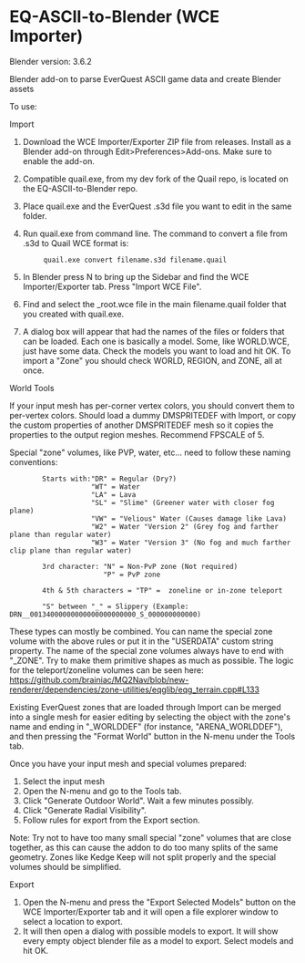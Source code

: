 # EQ-ASCII-to-Blender (WCE Importer)

Blender version: 3.6.2

Blender add-on to parse EverQuest ASCII game data and create Blender assets

To use:

Import

1) Download the WCE Importer/Exporter ZIP file from releases. Install as a Blender add-on through Edit>Preferences>Add-ons. Make sure to enable the add-on.
2) Compatible quail.exe, from my dev fork of the Quail repo, is located on the EQ-ASCII-to-Blender repo.
3) Place quail.exe and the EverQuest .s3d file you want to edit in the same folder.
4) Run quail.exe from command line. The command to convert a file from .s3d to Quail WCE format is:

            quail.exe convert filename.s3d filename.quail
   
5) In Blender press N to bring up the Sidebar and find the WCE Importer/Exporter tab. Press "Import WCE File".
6) Find and select the _root.wce file in the main filename.quail folder that you created with quail.exe.
7) A dialog box will appear that had the names of the files or folders that can be loaded. Each one is basically a model. Some, like WORLD.WCE, just have some data. Check the models you want to load and hit OK. To import a "Zone" you should check WORLD, REGION, and ZONE, all at once. 

World Tools

If your input mesh has per-corner vertex colors, you should convert them to per-vertex colors. 
Should load a dummy DMSPRITEDEF with Import, or copy the custom properties of another DMSPRITEDEF mesh so it copies the properties to the output region meshes. 
Recommend FPSCALE of 5.

Special "zone" volumes, like PVP, water, etc... need to follow these naming conventions:

            Starts with:"DR" = Regular (Dry?)
                        "WT" = Water
                        "LA" = Lava
                        "SL" = "Slime" (Greener water with closer fog plane)
                        "VW" = "Velious" Water (Causes damage like Lava)
                        "W2" = Water "Version 2" (Grey fog and farther plane than regular water)
                        "W3" = Water "Version 3" (No fog and much farther clip plane than regular water)

            3rd character: "N" = Non-PvP zone (Not required)
                           "P" = PvP zone

            4th & 5th characters = "TP" =  zoneline or in-zone teleport
                        
            "S" between "_" = Slippery (Example: DRN__00134000000000000000000000_S_000000000000)

These types can mostly be combined. You can name the special zone volume with the above rules or put it in the "USERDATA" custom string property. The name of the special zone volumes always have to end with "_ZONE". Try to make them primitive shapes as much as possible. The logic for the teleport/zoneline volumes can be seen here: https://github.com/brainiac/MQ2Nav/blob/new-renderer/dependencies/zone-utilities/eqglib/eqg_terrain.cpp#L133

Existing EverQuest zones that are loaded through Import can be merged into a single mesh for easier editing by selecting the object with the zone's name and ending in "_WORLDDEF" (for instance, "ARENA_WORLDDEF"), and then pressing the "Format World" button in the N-menu under the Tools tab. 

Once you have your input mesh and special volumes prepared:
1) Select the input mesh
2) Open the N-menu and go to the Tools tab.
3) Click "Generate Outdoor World". Wait a few minutes possibly.
4) Click "Generate Radial Visibility".
5) Follow rules for export from the Export section.

Note: Try not to have too many small special "zone" volumes that are close together, as this can cause the addon to do too many splits of the same geometry. Zones like Kedge Keep will not split properly and the special volumes should be simplified.

Export

1) Open the N-menu and press the "Export Selected Models" button on the WCE Importer/Exporter tab and it will open a file explorer window to select a location to export.
2) It will then open a dialog with possible models to export. It will show every empty object blender file as a model to export. Select models and hit OK.
